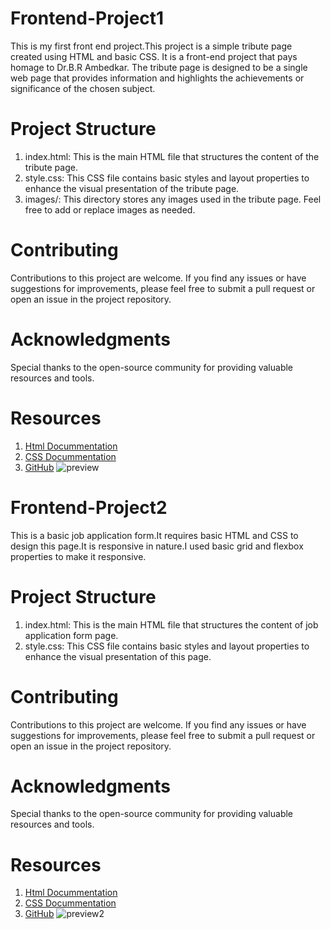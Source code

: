 # Frontend-Project1
This is my first front end project.This project is a simple tribute page created using HTML and basic CSS. It is a front-end project that pays homage to Dr.B.R Ambedkar. The tribute page is designed to be a single web page that provides information and highlights the achievements or significance of the chosen subject.
# Project Structure
1. index.html: This is the main HTML file that structures the content of the tribute page.
2. style.css: This CSS file contains basic styles and layout properties to enhance the visual presentation of the tribute page.
3. images/: This directory stores any images used in the tribute page. Feel free to add or replace images as needed.
# Contributing
Contributions to this project are welcome. If you find any issues or have suggestions for improvements, please feel free to submit a pull request or open an issue in the project repository.
# Acknowledgments
Special thanks to the open-source community for providing valuable resources and tools.
# Resources
1. <a href="https://developer.mozilla.org/en-US/docs/Web/HTML">Html Docummentation</a>
2. <a href="https://developer.mozilla.org/en-US/docs/Web/CSS">CSS Docummentation</a>
2. <a href="https://github.com/">GitHub</a>
![preview](https://github.com/aryasingh258/Frontend-Project1/assets/117709787/ee2d4c36-6ebd-4f95-9728-631a9c0e5cf4)

# Frontend-Project2
This is a basic job application form.It requires basic HTML and CSS to design this page.It is responsive in nature.I used basic grid and flexbox properties to make it responsive.
# Project Structure
1. index.html: This is the main HTML file that structures the content of job application form page.
2. style.css: This CSS file contains basic styles and layout properties to enhance the visual presentation of this page.
# Contributing
Contributions to this project are welcome. If you find any issues or have suggestions for improvements, please feel free to submit a pull request or open an issue in the project repository.
# Acknowledgments
Special thanks to the open-source community for providing valuable resources and tools.
# Resources
1. <a href="https://developer.mozilla.org/en-US/docs/Web/HTML">Html Docummentation</a>
2. <a href="https://developer.mozilla.org/en-US/docs/Web/CSS">CSS Docummentation</a>
2. <a href="https://github.com/">GitHub</a>
![preview2](https://github.com/aryasingh258/Frontend-Projects/assets/117709787/f0d9dc8c-4230-4108-8894-75cb6bdde97f)
